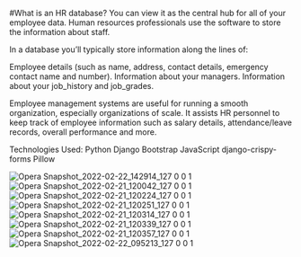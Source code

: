 #What is an HR database?
You can view it as the central hub for all of your employee data. Human resources professionals use the software to store the information about staff.

In a database you’ll typically store information along the lines of:

Employee details (such as name, address, contact details, emergency contact name and number).
Information about your managers.
Information about your job_history and job_grades.

Employee management systems are useful for running a smooth organization, especially organizations of scale. It assists HR personnel to keep track of employee information such as salary details, attendance/leave records, overall performance and more.

Technologies Used:
    Python
    Django
    Bootstrap
    JavaScript
    django-crispy-forms
    Pillow



![Opera Snapshot_2022-02-22_142914_127 0 0 1](https://user-images.githubusercontent.com/30430563/155132688-82e1f227-fb9a-4039-a1dc-41306e9bf169.png)
![Opera Snapshot_2022-02-21_120042_127 0 0 1](https://user-images.githubusercontent.com/30430563/154932548-c88eaebc-d4e4-47d2-921f-bf9199e26ce8.png)
![Opera Snapshot_2022-02-21_120224_127 0 0 1](https://user-images.githubusercontent.com/30430563/154933158-07fa6eff-465d-4a46-8011-9f0c6eba93b5.png)
![Opera Snapshot_2022-02-21_120251_127 0 0 1](https://user-images.githubusercontent.com/30430563/154933168-f91744cf-5583-4d56-ad53-5b0e1630d660.png)
![Opera Snapshot_2022-02-21_120314_127 0 0 1](https://user-images.githubusercontent.com/30430563/154933180-f962bdc2-7b72-44f6-82f8-f22cdea88a60.png)
![Opera Snapshot_2022-02-21_120339_127 0 0 1](https://user-images.githubusercontent.com/30430563/154933192-7b59b90b-4de3-4f1a-8918-8cc01f58f685.png)
![Opera Snapshot_2022-02-21_120357_127 0 0 1](https://user-images.githubusercontent.com/30430563/154933202-6f7edce7-54c6-4462-b6cb-6d6e267033da.png)
![Opera Snapshot_2022-02-22_095213_127 0 0 1](https://user-images.githubusercontent.com/30430563/155086856-9c12f66a-0366-49ab-b5bf-fc67453d034c.png)
